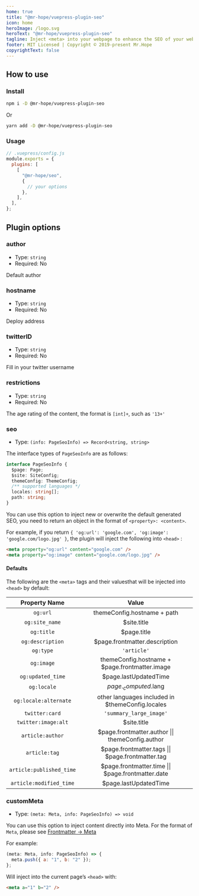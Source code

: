 ```yaml
---
home: true
title: "@mr-hope/vuepress-plugin-seo"
icon: home
heroImage: /logo.svg
heroText: "@mr-hope/vuepress-plugin-seo"
tagline: Inject <meta> into your webpage to enhance the SEO of your webpage.
footer: MIT Licensed | Copyright © 2019-present Mr.Hope
copyrightText: false
---
```


## How to use

### Install

```bash
npm i -D @mr-hope/vuepress-plugin-seo
```

Or

```bash
yarn add -D @mr-hope/vuepress-plugin-seo
```

### Usage

```js
// .vuepress/config.js
module.exports = {
  plugins: [
    [
      "@mr-hope/seo",
      {
        // your options
      },
    ],
  ],
};
```

## Plugin options

### author

- Type: `string`
- Required: No

Default author

### hostname

- Type: `string`
- Required: No

Deploy address

### twitterID

- Type: `string`
- Required: No

Fill in your twitter username

### restrictions

- Type: `string`
- Required: No

The age rating of the content, the format is `[int]+`, such as `'13+'`

### seo

- Type: `(info: PageSeoInfo) => Record<string, string>`

The interface types of `PageSeoInfo` are as follows:

```ts
interface PageSeoInfo {
  $page: Page;
  $site: SiteConfig;
  themeConfig: ThemeConfig;
  /** supported languages */
  locales: string[];
  path: string;
}
```

You can use this option to inject new or overwrite the default generated SEO, you need to return an object in the format of `<property>: <content>`.

For example, if you return `{ 'og:url': 'google.com', 'og:image': 'google.com/logo.jpg' }`, the plugin will inject the following into `<head>` :

```html
<meta property="og:url" content="google.com" />
<meta property="og:image" content="google.com/logo.jpg" />
```

#### Defaults

The following are the `<meta>` tags and their values ​​that will be injected into `<head>` by default:

|      Property Name       |                       Value                        |
| :----------------------: | :------------------------------------------------: |
|         `og:url`         |            themeConfig.hostname + path             |
|      `og:site_name`      |                    \$site.title                    |
|        `og:title`        |                    \$page.title                    |
|     `og:description`     |           \$page.frontmatter.description           |
|        `og:type`         |                    `'article'`                     |
|        `og:image`        |  themeConfig.hostname + \$page.frontmatter.image   |
|    `og:updated_time`     |               \$page.lastUpdatedTime               |
|       `og:locale`        |               $page._computed.$lang                |
|  `og:locale:alternate`   | other languages included in \$themeConfig.locales  |
|      `twitter:card`      |              `'summary_large_image'`               |
|   `twitter:image:alt`    |                    \$site.title                    |
|     `article:author`     | \$page.frontmatter.author \|\| themeConfig.author  |
|      `article:tag`       | $page.frontmatter.tags \|\| $page.frontmatter.tag  |
| `article:published_time` | $page.frontmatter.time \|\| $page.frontmatter.date |
| `article:modified_time`  |               \$page.lastUpdatedTime               |

### customMeta

- Type: `(meta: Meta, info: PageSeoInfo) => void`

You can use this option to inject content directly into Meta. For the format of `Meta`, please see [Frontmatter → Meta](https://v1.vuepress.vuejs.org/zh/guide/frontmatter.html#meta)

For example:

```js
(meta: Meta, info: PageSeoInfo) => {
  meta.push({ a: "1", b: "2" });
};
```

Will inject into the current page’s `<head>` with:

```html
<meta a="1" b="2" />
```
